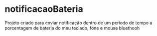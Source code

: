 # notificacaoBateria
 Projeto criado para enviar notificação dentro de um periodo de tempo a porcentagem de bateria do meu teclado, fone e mouse bluethooh
